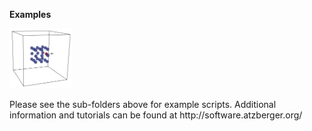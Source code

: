 __Examples__
<p align="left">
<img src="z_doc_img/particle1.png" width="20%"> 
</p>
Please see the sub-folders above for example scripts.  Additional information and tutorials can be found at http://software.atzberger.org/

